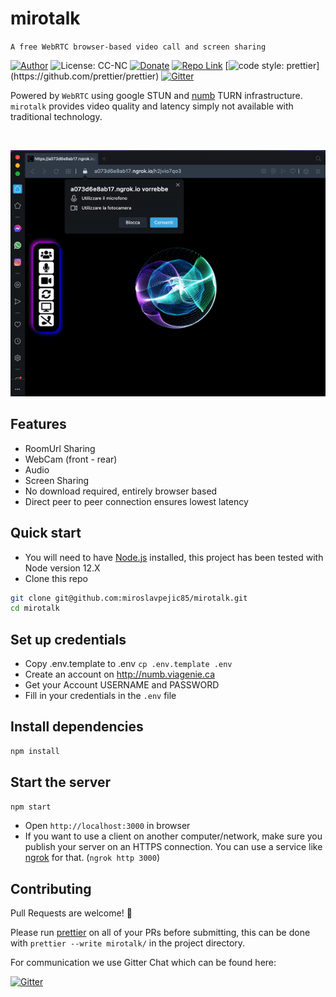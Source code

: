 # mirotalk

`A free WebRTC browser-based video call and screen sharing`

[//]: https://img.shields.io/badge/<LABEL>-<MESSAGE>-<COLOR>

[![Author](https://img.shields.io/badge/Author-miro-brightgreen.svg)](https://www.linkedin.com/in/miroslav-pejic-976a07101/)
![License: CC-NC](https://img.shields.io/badge/License-CCNC-blue.svg)
[![Donate](https://img.shields.io/badge/Donate-PayPal-brightgreen.svg)](https://www.paypal.com/donate?hosted_button_id=UX54YTCEG9GL4)
[![Repo Link](https://img.shields.io/badge/Repo-Link-black.svg)](https://github.com/miroslavpejic85/mirotalk)
[![code style: prettier](https://img.shields.io/badge/code_style-prettier-ff69b4.svg?)](https://github.com/prettier/prettier)
[![Gitter](https://badges.gitter.im/mirotalk/community.svg)](https://gitter.im/mirotalk/community?utm_source=badge&utm_medium=badge&utm_campaign=pr-badge)

[//]: https://www.mirotalk.com

Powered by `WebRTC` using google STUN and [numb](http://numb.viagenie.ca/) TURN infrastructure. `mirotalk` provides video quality and latency simply not available with traditional technology.

[//]: #![webrtc](www/images/webrtc.png)

<br>

![mirotalk](www/images/mirotalk.gif)

## Features

- RoomUrl Sharing
- WebCam (front - rear)
- Audio
- Screen Sharing
- No download required, entirely browser based
- Direct peer to peer connection ensures lowest latency

## Quick start

- You will need to have [Node.js](https://nodejs.org/it/) installed, this project has been tested with Node version 12.X
- Clone this repo

```bash
git clone git@github.com:miroslavpejic85/mirotalk.git
cd mirotalk
```

## Set up credentials

- Copy .env.template to .env `cp .env.template .env`
- Create an account on http://numb.viagenie.ca
- Get your Account USERNAME and PASSWORD
- Fill in your credentials in the `.env` file

## Install dependencies

```js
npm install
```

## Start the server

```js
npm start
```

- Open `http://localhost:3000` in browser
- If you want to use a client on another computer/network, make sure you publish your server on an HTTPS connection.
  You can use a service like [ngrok](https://ngrok.com/) for that. (`ngrok http 3000`)

## Contributing

Pull Requests are welcome! :slightly_smiling_face:

Please run [prettier](https://prettier.io) on all of your PRs before submitting, this can be done with `prettier --write mirotalk/` in the project directory.

For communication we use Gitter Chat which can be found here:

[![Gitter](https://badges.gitter.im/mirotalk/community.svg)](https://gitter.im/mirotalk/community?utm_source=badge&utm_medium=badge&utm_campaign=pr-badge)
